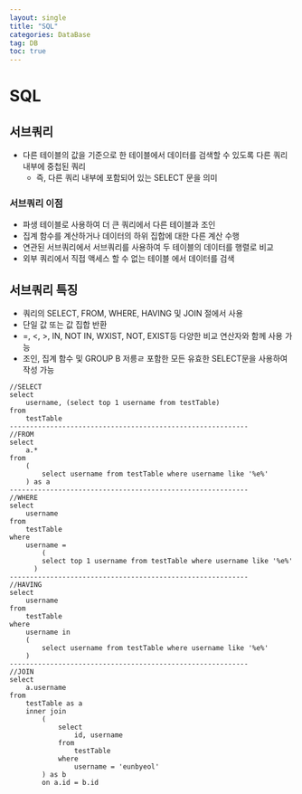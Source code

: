 ```yaml
---
layout: single
title: "SQL"
categories: DataBase
tag: DB
toc: true
--- 
```


# SQL 

## 서브쿼리

- 다른 테이블의 값을 기준으로 한 테이블에서 데이터를 검색할 수 있도록 다른 쿼리 내부에 중첩된 쿼리
  - 즉, 다른 쿼리 내부에 포함되어 있는 SELECT 문을 의미

### 서브쿼리 이점
- 파생 테이블로 사용하여 더 큰 쿼리에서 다른 테이블과 조인
- 집계 함수를 계산하거나 데이터의 하위 집합에 대한 다른 계산 수행
- 연관된 서브쿼리에서 서브쿼리를 사용하여 두 테이블의 데이터를 행렬로 비교
- 외부 쿼리에서 직접 액세스 할 수 없는 테이블 에서 데이터를 검색

## 서브쿼리 특징

- 쿼리의 SELECT, FROM, WHERE, HAVING 및 JOIN 절에서 사용
- 단일 값 또는 값 집합 반환
- =, <, >, IN, NOT IN, WXIST, NOT, EXIST등 다양한 비교 연산자와 함께 사용 가능
- 조인, 집계 함수 및 GROUP B 저릉ㄹ 포함한 모든 유효한 SELECT문을 사용하여 작성 가능

```
//SELECT
select
	username, (select top 1 username from testTable)
from
	testTable
-----------------------------------------------------------
//FROM
select
	a.*
from
	(
		select username from testTable where username like '%e%'
	) as a
-----------------------------------------------------------
//WHERE
select
	username
from
	testTable
where
	username =
    	(
        select top 1 username from testTable where username like '%e%'
      )
-----------------------------------------------------------
//HAVING
select
	username
from
	testTable
where
	username in
	(
		select username from testTable where username like '%e%'
	)
-----------------------------------------------------------
//JOIN
select
	a.username
from
	testTable as a
	inner join
		(
			select
				id, username
			from
				testTable
			where
				username = 'eunbyeol'
		) as b
		on a.id = b.id
```

## 

